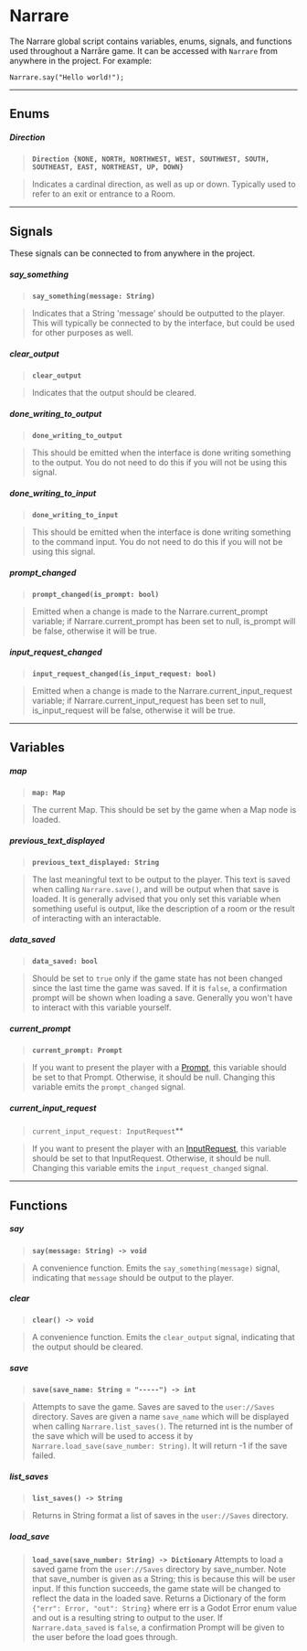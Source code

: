 # Narrare
The Narrare global script contains variables, enums, signals, and functions used throughout a Narrāre game. It can be accessed with `Narrare` from anywhere in the project. For example:

```godot
Narrare.say("Hello world!");
```

---

## Enums


##### Direction  
> **`Direction {NONE, NORTH, NORTHWEST, WEST, SOUTHWEST, SOUTH, SOUTHEAST, EAST, NORTHEAST, UP, DOWN}`**

> Indicates a cardinal direction, as well as up or down. Typically used to refer to an exit or entrance to a Room.

---

## Signals

These signals can be connected to from anywhere in the project.

##### say_something

> **`say_something(message: String)`**

>Indicates that a String 'message' should be outputted to the player. This will typically be connected to by the interface, but could be used for other purposes as well.

##### clear_output

> **`clear_output`**

>Indicates that the output should be cleared.

##### done_writing_to_output
> **`done_writing_to_output`**

>This should be emitted when the interface is done writing something to the output. You do not need to do this if you will not be using this signal.

##### done_writing_to_input
> **`done_writing_to_input`**

> This should be emitted when the interface is done writing something to the command input. You do not need to do this if you will not be using this signal.

##### prompt_changed
> **`prompt_changed(is_prompt: bool)`**

> Emitted when a change is made to the Narrare.current_prompt variable; if Narrare.current_prompt has been set to null, is_prompt will be false, otherwise it will be true.

##### input_request_changed
> **`input_request_changed(is_input_request: bool)`**

> Emitted when a change is made to the Narrare.current_input_request variable; if Narrare.current_input_request has been set to null, is_input_request will be false, otherwise it will be true.

---

## Variables

##### map

> **`map: Map`**

>The current Map. This should be set by the game when a Map node is loaded.

##### previous_text_displayed

> **`previous_text_displayed: String`**

> The last meaningful text to be output to the player. This text is saved when calling `Narrare.save()`, and will be output when that save is loaded. It is generally advised that you only set this variable when something useful is output, like the description of a room or the result of interacting with an interactable.

##### data_saved

> **`data_saved: bool`**

> Should be set to `true` only if the game state has not been changed since the last time the game was saved. If it is `false`, a confirmation prompt will be shown when loading a save. Generally you won't have to interact with this variable yourself.

##### current_prompt

> **`current_prompt: Prompt`**

> If you want to present the player with a [Prompt](prompt.md), this variable should be set to that Prompt. Otherwise, it should be null. Changing this variable emits the `prompt_changed` signal.

##### current_input_request

> `current_input_request: InputRequest`**  

> If you want to present the player with an [InputRequest](inputrequest.md), this variable should be set to that InputRequest. Otherwise, it should be null. Changing this variable emits the `input_request_changed` signal.

---

## Functions

##### say

> **`say(message: String) -> void`**

> A convenience function. Emits the `say_something(message)` signal, indicating that `message` should be output to the player.

##### clear

> **`clear() -> void`**

> A convenience function. Emits the `clear_output` signal, indicating that the output should be cleared.

##### save

> **`save(save_name: String = "-----") -> int`**

> Attempts to save the game. Saves are saved to the `user://Saves` directory. Saves are given a name `save_name` which will be displayed when calling `Narrare.list_saves()`. The returned int is the number of the save which will be used to access it by `Narrare.load_save(save_number: String)`. It will return -1 if the save failed.

##### list_saves

> **`list_saves() -> String`**

> Returns in String format a list of saves in the `user://Saves` directory.

##### load_save

> **`load_save(save_number: String) -> Dictionary`**
> Attempts to load a saved game from the `user://Saves` directory by save_number. Note that save_number is given as a String; this is because this will be user input. If this function succeeds, the game state will be changed to reflect the data in the loaded save. Returns a Dictionary of the form `{"err": Error, "out": String}` where err is a Godot Error enum value and out is a resulting string to output to the user. If `Narrare.data_saved` is `false`, a confirmation Prompt will be given to the user before the load goes through.